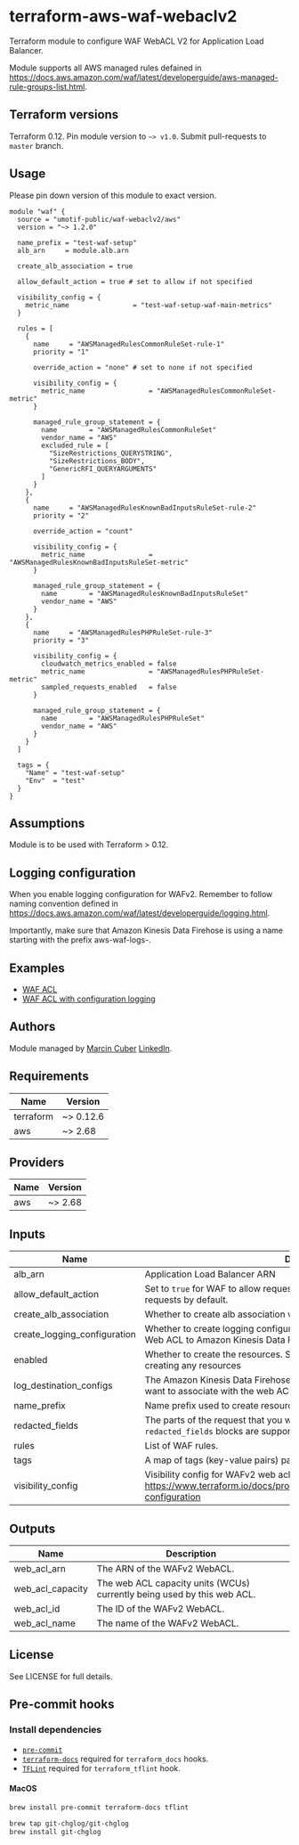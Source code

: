 # terraform-aws-waf-webaclv2

Terraform module to configure WAF WebACL V2 for Application Load Balancer.

Module supports all AWS managed rules defained in https://docs.aws.amazon.com/waf/latest/developerguide/aws-managed-rule-groups-list.html.

## Terraform versions

Terraform 0.12. Pin module version to `~> v1.0`. Submit pull-requests to `master` branch.

## Usage

Please pin down version of this module to exact version.

```hcl
module "waf" {
  source = "umotif-public/waf-webaclv2/aws"
  version = "~> 1.2.0"

  name_prefix = "test-waf-setup"
  alb_arn     = module.alb.arn

  create_alb_association = true

  allow_default_action = true # set to allow if not specified

  visibility_config = {
    metric_name                = "test-waf-setup-waf-main-metrics"
  }

  rules = [
    {
      name     = "AWSManagedRulesCommonRuleSet-rule-1"
      priority = "1"

      override_action = "none" # set to none if not specified

      visibility_config = {
        metric_name                = "AWSManagedRulesCommonRuleSet-metric"
      }

      managed_rule_group_statement = {
        name        = "AWSManagedRulesCommonRuleSet"
        vendor_name = "AWS"
        excluded_rule = [
          "SizeRestrictions_QUERYSTRING",
          "SizeRestrictions_BODY",
          "GenericRFI_QUERYARGUMENTS"
        ]
      }
    },
    {
      name     = "AWSManagedRulesKnownBadInputsRuleSet-rule-2"
      priority = "2"

      override_action = "count"

      visibility_config = {
        metric_name                = "AWSManagedRulesKnownBadInputsRuleSet-metric"
      }

      managed_rule_group_statement = {
        name        = "AWSManagedRulesKnownBadInputsRuleSet"
        vendor_name = "AWS"
      }
    },
    {
      name     = "AWSManagedRulesPHPRuleSet-rule-3"
      priority = "3"

      visibility_config = {
        cloudwatch_metrics_enabled = false
        metric_name                = "AWSManagedRulesPHPRuleSet-metric"
        sampled_requests_enabled   = false
      }

      managed_rule_group_statement = {
        name        = "AWSManagedRulesPHPRuleSet"
        vendor_name = "AWS"
      }
    }
  ]

  tags = {
    "Name" = "test-waf-setup"
    "Env"  = "test"
  }
}
```

## Assumptions

Module is to be used with Terraform > 0.12.

## Logging configuration

When you enable logging configuration for WAFv2. Remember to follow naming convention defined in https://docs.aws.amazon.com/waf/latest/developerguide/logging.html.

Importantly, make sure that Amazon Kinesis Data Firehose is using a name starting with the prefix aws-waf-logs-.

## Examples

* [WAF ACL](https://github.com/umotif-public/terraform-aws-waf-webaclv2/tree/master/examples/core)
* [WAF ACL with configuration logging](https://github.com/umotif-public/terraform-aws-waf-webaclv2/tree/master/examples/wafv2-logging-configuration)

## Authors

Module managed by [Marcin Cuber](https://github.com/marcincuber) [LinkedIn](https://www.linkedin.com/in/marcincuber/).

<!-- BEGINNING OF PRE-COMMIT-TERRAFORM DOCS HOOK -->
## Requirements

| Name | Version |
|------|---------|
| terraform | ~> 0.12.6 |
| aws | ~> 2.68 |

## Providers

| Name | Version |
|------|---------|
| aws | ~> 2.68 |

## Inputs

| Name | Description | Type | Default | Required |
|------|-------------|------|---------|:--------:|
| alb\_arn | Application Load Balancer ARN | `string` | `""` | no |
| allow\_default\_action | Set to `true` for WAF to allow requests by default. Set to `false` for WAF to block requests by default. | `bool` | `true` | no |
| create\_alb\_association | Whether to create alb association with WAF web acl | `bool` | `true` | no |
| create\_logging\_configuration | Whether to create logging configuration in order start logging from a WAFv2 Web ACL to Amazon Kinesis Data Firehose. | `bool` | `false` | no |
| enabled | Whether to create the resources. Set to `false` to prevent the module from creating any resources | `bool` | `true` | no |
| log\_destination\_configs | The Amazon Kinesis Data Firehose Amazon Resource Name (ARNs) that you want to associate with the web ACL. Currently, only 1 ARN is supported. | `list(string)` | `[]` | no |
| name\_prefix | Name prefix used to create resources. | `string` | n/a | yes |
| redacted\_fields | The parts of the request that you want to keep out of the logs. Up to 100 `redacted_fields` blocks are supported. | `list` | `[]` | no |
| rules | List of WAF rules. | `list` | `[]` | no |
| tags | A map of tags (key-value pairs) passed to resources. | `map(string)` | `{}` | no |
| visibility\_config | Visibility config for WAFv2 web acl. https://www.terraform.io/docs/providers/aws/r/wafv2_web_acl.html#visibility-configuration | `map(string)` | `{}` | no |

## Outputs

| Name | Description |
|------|-------------|
| web\_acl\_arn | The ARN of the WAFv2 WebACL. |
| web\_acl\_capacity | The web ACL capacity units (WCUs) currently being used by this web ACL. |
| web\_acl\_id | The ID of the WAFv2 WebACL. |
| web\_acl\_name | The name of the WAFv2 WebACL. |

<!-- END OF PRE-COMMIT-TERRAFORM DOCS HOOK -->

## License

See LICENSE for full details.

## Pre-commit hooks

### Install dependencies

* [`pre-commit`](https://pre-commit.com/#install)
* [`terraform-docs`](https://github.com/segmentio/terraform-docs) required for `terraform_docs` hooks.
* [`TFLint`](https://github.com/terraform-linters/tflint) required for `terraform_tflint` hook.

#### MacOS

```bash
brew install pre-commit terraform-docs tflint

brew tap git-chglog/git-chglog
brew install git-chglog
```